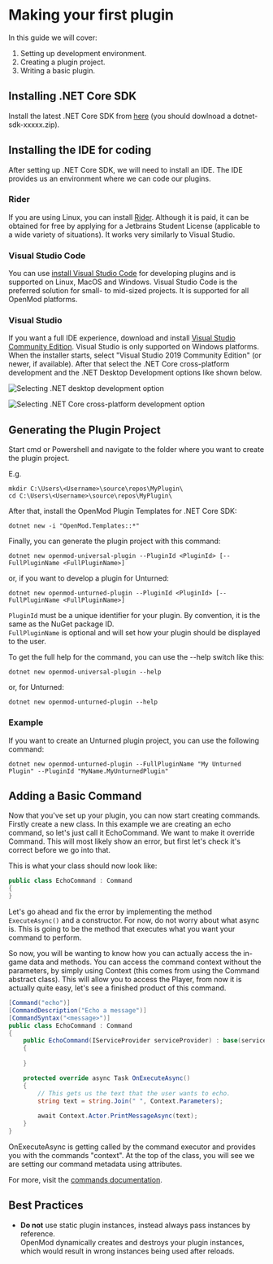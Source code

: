 # Making your first plugin

In this guide we will cover:

1. Setting up development environment.
2. Creating a plugin project.
3. Writing a basic plugin.

## Installing .NET Core SDK
Install the latest .NET Core SDK from [here](https://dotnet.microsoft.com/download/dotnet-core/3.1) (you should dowlnoad a dotnet-sdk-xxxxx.zip).

## Installing the IDE for coding
After setting up .NET Core SDK, we will need to install an IDE. The IDE provides us an environment where we can code our plugins.

### Rider
If you are using Linux, you can install [Rider](https://www.jetbrains.com/rider/). Although it is paid, it can be obtained for free by applying for a Jetbrains Student License (applicable to a wide variety of situations). It works very similarly to Visual Studio.

### Visual Studio Code
You can use [install Visual Studio Code](https://code.visualstudio.com/) for developing plugins and is supported on Linux, MacOS and Windows. Visual Studio Code is the preferred solution for small- to mid-sized projects. It is supported for all OpenMod platforms.

### Visual Studio
If you want a full IDE experience, download and install [Visual Studio Community Edition](https://visualstudio.microsoft.com/vs/community/). Visual Studio is only supported on Windows platforms. When the installer starts, select "Visual Studio 2019 Community Edition" (or newer, if available). After that select the .NET Core cross-platform development and the .NET Desktop Development options like shown below. 

![Selecting .NET desktop development option](https://docs.microsoft.com/en-us/visualstudio/install/media/vs2017-modify-workloads.png?view=vs-2017g)

![Selecting .NET Core cross-platform development option](https://static.packt-cdn.com/products/9781787281905/graphics/image_05_002.png)

## Generating the Plugin Project
Start cmd or Powershell and navigate to the folder where you want to create the plugin project.

E.g.
```
mkdir C:\Users\<Username>\source\repos\MyPlugin\
cd C:\Users\<Username>\source\repos\MyPlugin\
``` 

After that, install the OpenMod Plugin Templates for .NET Core SDK:
```
dotnet new -i "OpenMod.Templates::*"
```

Finally, you can generate the plugin project with this command:  
```
dotnet new openmod-universal-plugin --PluginId <PluginId> [--FullPluginName <FullPluginName>]
```

or, if you want to develop a plugin for Unturned:  
```
dotnet new openmod-unturned-plugin --PluginId <PluginId> [--FullPluginName <FullPluginName>]
```

`PluginId` must be a unique identifier for your plugin. By convention, it is the same as the NuGet package ID.  
`FullPluginName` is optional and will set how your plugin should be displayed to the user.

To get the full help for the command, you can use the --help switch like this:  
```
dotnet new openmod-universal-plugin --help
``` 

or, for Unturned:  
```
dotnet new openmod-unturned-plugin --help
``` 

### Example
If you want to create an Unturned plugin project, you can use the following command:
```
dotnet new openmod-unturned-plugin --FullPluginName "My Unturned Plugin" --PluginId "MyName.MyUnturnedPlugin"
```

## Adding a Basic Command
Now that you've set up your plugin, you can now start creating commands. Firstly create a new class. In this example we are creating an echo command, so let's just call it EchoCommand. We want to make it override Command. This will most likely show an error, but first let's check it's correct before we go into that.

This is what your class should now look like:

```c#
public class EchoCommand : Command
{
}
```

Let's go ahead and fix the error by implementing the method `ExecuteAsync()` and a constructor. For now, do not worry about what async is. This is going to be the method that executes what you want your command to perform.

So now, you will be wanting to know how you can actually access the in-game data and methods. You can access the command context without the parameters, by simply using Context (this comes from using the Command abstract class).
This will allow you to access the Player, from now it is actually quite easy, let's see a finished product of this command.

```c#
[Command("echo")]
[CommandDescription("Echo a message")]
[CommandSyntax("<message>")]
public class EchoCommand : Command
{
    public EchoCommand(IServiceProvider serviceProvider) : base(serviceProvider)
    {
            
    }

    protected override async Task OnExecuteAsync()
    {
        // This gets us the text that the user wants to echo.
        string text = string.Join(" ", Context.Parameters);
            
        await Context.Actor.PrintMessageAsync(text);
    }
}
```

OnExecuteAsync is getting called by the command executor and provides you with the commands "context". At the top of the class, you will see we are setting our command metadata using attributes.

For more, visit the [commands documentation](../commands.md).

## Best Practices
* **Do not** use static plugin instances, instead always pass instances by reference.  
OpenMod dynamically creates and destroys your plugin instances, which would result in wrong instances being used after reloads.
